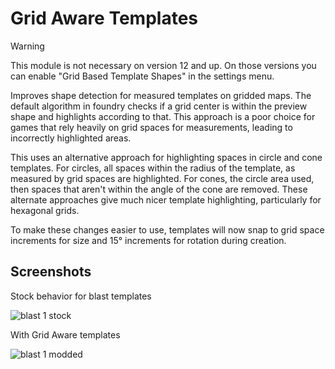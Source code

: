# Grid Aware Templates

> [!WARNING]
> This module is not necessary on version 12 and up. On those versions you can enable "Grid Based Template Shapes" in the settings menu.

Improves shape detection for measured templates on gridded maps. The default
algorithm in foundry checks if a grid center is within the preview shape and
highlights according to that. This approach is a poor choice for games that
rely heavily on grid spaces for measurements, leading to incorrectly
highlighted areas. 

This uses an alternative approach for highlighting spaces in circle and cone
templates. For circles, all spaces within the radius of the template, as
measured by grid spaces are highlighted. For cones, the circle area used, then
spaces that aren't within the angle of the cone are removed. These alternate
approaches give much nicer template highlighting, particularly for hexagonal
grids.

To make these changes easier to use, templates will now snap to grid space
increments for size and 15° increments for rotation during creation.

## Screenshots

Stock behavior for blast templates

![blast 1 stock](images/blast1-stock.png?raw=true "Blast 1 with stock
templates")

With Grid Aware templates

![blast 1 modded](images/blast1-modded.png?raw=true "Blast 1 with grid aware
templates")
